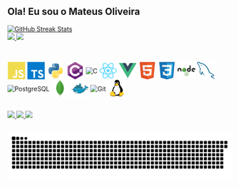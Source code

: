 ## Ola! Eu sou o Mateus Oliveira
<div>
  <a href="https://github.com/mateusix">
   <img height="180em" margin-right="10%" src="https://nirzak-streak-stats.vercel.app/?user=mateusix&theme=dark&hide_border=false" alt="GitHub Streak Stats"/><br/>
   <img height="180em" src="https://github-readme-stats-sigma-five.vercel.app/api?username=mateusix&show_icons=true&theme=dark&include_all_commits=true&count_private=true"/>
   <img height="180em" src="https://github-readme-stats-sigma-five.vercel.app/api/top-langs/?username=mateusix&layout=compact&langs_count=16&theme=dark"/>
  </a>
</div>

##

<div style="display: inline_block"><br>
  <!-- Linguagens -->
  <img align="center" alt="Js" height="40" width="40" src="https://raw.githubusercontent.com/devicons/devicon/master/icons/javascript/javascript-plain.svg">
  <img align="center" alt="Ts" height="40" width="40" src="https://raw.githubusercontent.com/devicons/devicon/master/icons/typescript/typescript-plain.svg">
  <img align="center" alt="Python" height="40" width="40" src="https://raw.githubusercontent.com/devicons/devicon/master/icons/python/python-original.svg">
  <img align="center" alt="Csharp" height="40" width="40" src="https://raw.githubusercontent.com/devicons/devicon/master/icons/csharp/csharp-original.svg">
  <img align="center" alt="C" height="40" width="40" src="https://cdn.jsdelivr.net/gh/devicons/devicon/icons/c/c-original.svg"/>

  <!-- Frontend -->
  <img align="center" alt="React" height="40" width="40" src="https://raw.githubusercontent.com/devicons/devicon/master/icons/react/react-original.svg">
  <img align="center" alt="React" height="40" width="40" src="https://raw.githubusercontent.com/devicons/devicon/master/icons/vuejs/vuejs-original.svg"></img>
  <img align="center" alt="HTML" height="40" width="40" src="https://raw.githubusercontent.com/devicons/devicon/master/icons/html5/html5-original.svg">
  <img align="center" alt="CSS" height="40" width="40" src="https://raw.githubusercontent.com/devicons/devicon/master/icons/css3/css3-original.svg">

  <!-- Backend e Banco de Dados -->
  <img align="center" alt="Nodejs" height="40" width="40" src="https://raw.githubusercontent.com/devicons/devicon/master/icons/nodejs/nodejs-original-wordmark.svg"/>
  <img align="center" alt="Nodejs" height="40" width="40" src="https://raw.githubusercontent.com/devicons/devicon/master/icons/mysql/mysql-original.svg">
  <img align="center" alt="PostgreSQL" height="40" width="40" src="https://cdn.jsdelivr.net/gh/devicons/devicon/icons/postgresql/postgresql-original.svg" />
  <img align="center" alt="PostgreSQL" height="40" width="40" src="https://raw.githubusercontent.com/devicons/devicon/master/icons/mongodb/mongodb-original.svg">

  <!-- Ferramentas -->
  <img align="center" alt="Git" height="40" width="40" src="https://raw.githubusercontent.com/devicons/devicon/master/icons/docker/docker-original.svg">
  <img align="center" alt="Git" height="40" width="40" src="https://www.vectorlogo.zone/logos/git-scm/git-scm-icon.svg"/>
  <img align="center" alt="Linux" height="40" width="40" src="https://raw.githubusercontent.com/devicons/devicon/master/icons/linux/linux-original.svg"/>
</div>

##

<div> 
  <a href="https://www.linkedin.com/in/maateus-oliveira" target="_blank">
    <img src="https://img.shields.io/badge/-LinkedIn-%230077B5?style=for-the-badge&logo=linkedin&logoColor=white">
  </a>
  <a href="https://instagram.com/mateusix_" target="_blank">
    <img src="https://img.shields.io/badge/-Instagram-%23E4405F?style=for-the-badge&logo=instagram&logoColor=white">
  </a>
  <a href="mailto:240704mateus@gmail.com">
    <img src="https://img.shields.io/badge/-Gmail-%23333?style=for-the-badge&logo=gmail&logoColor=white">
  </a>
</div>

##

<picture align="center">
  <source media="(prefers-color-scheme: dark)" srcset="https://raw.githubusercontent.com/mateusix/mateusix/output/github-contribution-grid-snake-dark.svg">
  <source media="(prefers-color-scheme: light)" srcset="https://raw.githubusercontent.com/mateusix/mateusix/output/github-contribution-grid-snake-dark.svg">
  <img align="center" alt="github contribution grid snake animation" src="https://raw.githubusercontent.com/mateusix/mateusix/output/github-contribution-grid-snake.svg">
</picture>





